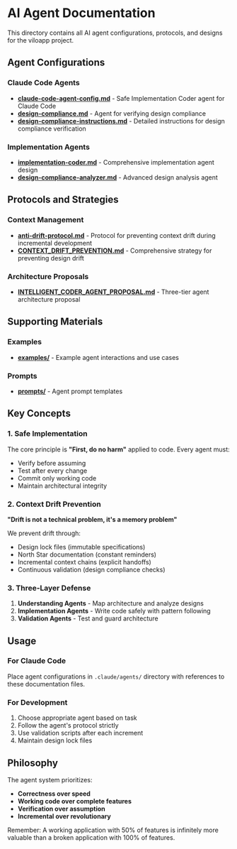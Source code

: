 # AI Agent Documentation

This directory contains all AI agent configurations, protocols, and designs for the viloapp project.

## Agent Configurations

### Claude Code Agents
- **[claude-code-agent-config.md](claude-code-agent-config.md)** - Safe Implementation Coder agent for Claude Code
- **[design-compliance.md](design-compliance.md)** - Agent for verifying design compliance
- **[design-compliance-instructions.md](design-compliance-instructions.md)** - Detailed instructions for design compliance verification

### Implementation Agents
- **[implementation-coder.md](implementation-coder.md)** - Comprehensive implementation agent design
- **[design-compliance-analyzer.md](design-compliance-analyzer.md)** - Advanced design analysis agent

## Protocols and Strategies

### Context Management
- **[anti-drift-protocol.md](anti-drift-protocol.md)** - Protocol for preventing context drift during incremental development
- **[CONTEXT_DRIFT_PREVENTION.md](CONTEXT_DRIFT_PREVENTION.md)** - Comprehensive strategy for preventing design drift

### Architecture Proposals
- **[INTELLIGENT_CODER_AGENT_PROPOSAL.md](INTELLIGENT_CODER_AGENT_PROPOSAL.md)** - Three-tier agent architecture proposal

## Supporting Materials

### Examples
- **[examples/](examples/)** - Example agent interactions and use cases

### Prompts
- **[prompts/](prompts/)** - Agent prompt templates

## Key Concepts

### 1. Safe Implementation
The core principle is **"First, do no harm"** applied to code. Every agent must:
- Verify before assuming
- Test after every change
- Commit only working code
- Maintain architectural integrity

### 2. Context Drift Prevention
**"Drift is not a technical problem, it's a memory problem"**

We prevent drift through:
- Design lock files (immutable specifications)
- North Star documentation (constant reminders)
- Incremental context chains (explicit handoffs)
- Continuous validation (design compliance checks)

### 3. Three-Layer Defense
1. **Understanding Agents** - Map architecture and analyze designs
2. **Implementation Agents** - Write code safely with pattern following
3. **Validation Agents** - Test and guard architecture

## Usage

### For Claude Code
Place agent configurations in `.claude/agents/` directory with references to these documentation files.

### For Development
1. Choose appropriate agent based on task
2. Follow the agent's protocol strictly
3. Use validation scripts after each increment
4. Maintain design lock files

## Philosophy

The agent system prioritizes:
- **Correctness over speed**
- **Working code over complete features**
- **Verification over assumption**
- **Incremental over revolutionary**

Remember: A working application with 50% of features is infinitely more valuable than a broken application with 100% of features.